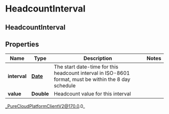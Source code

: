 # HeadcountInterval

## HeadcountInterval

## Properties

|Name | Type | Description | Notes|
|------------ | ------------- | ------------- | -------------|
| **interval** | [**Date**](Date) | The start date-time for this headcount interval in ISO-8601 format, must be within the 8 day schedule | |
| **value** | **Double** | Headcount value for this interval | |



_PureCloudPlatformClientV2@170.0.0_
